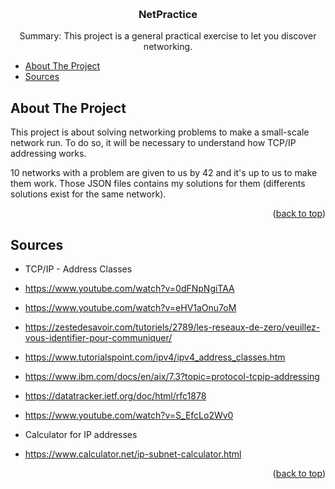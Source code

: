 
<a name="readme-top"></a>

<!-- PROJECT LOGO -->
<br/>
<div align="center">

<h3 align="center">NetPractice</h3>

  <p align="center">
    Summary:
    This project is a general practical exercise to let you discover networking.
    <br/>
  </p>
</div>


<!-- TABLE OF CONTENTS -->

- [About The Project](#about-the-project)
- [Sources](#sources)

<!-- ABOUT THE PROJECT -->
## About The Project

This project is about solving networking problems to make a small-scale network run.
To do so, it will be necessary to understand how TCP/IP addressing works.

10 networks with a problem are given to us by 42 and it's up to us to make them work. Those JSON files contains my solutions for them (differents solutions exist for the same network).

<p align="right">(<a href="#readme-top">back to top</a>)</p>

<!-- SOURCES -->
## Sources

* TCP/IP - Address Classes
 * https://www.youtube.com/watch?v=0dFNpNgiTAA
 * https://www.youtube.com/watch?v=eHV1aOnu7oM
 * https://zestedesavoir.com/tutoriels/2789/les-reseaux-de-zero/veuillez-vous-identifier-pour-communiquer/
 * https://www.tutorialspoint.com/ipv4/ipv4_address_classes.htm
 * https://www.ibm.com/docs/en/aix/7.3?topic=protocol-tcpip-addressing
 * https://datatracker.ietf.org/doc/html/rfc1878
 * https://www.youtube.com/watch?v=S_EfcLo2Wv0

* Calculator for IP addresses
 * https://www.calculator.net/ip-subnet-calculator.html

<p align="right">(<a href="#readme-top">back to top</a>)</p>
